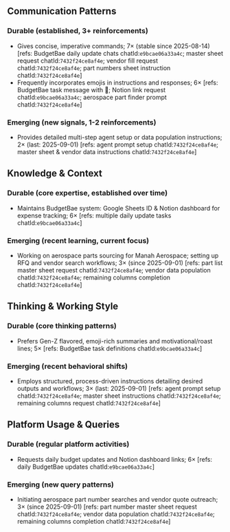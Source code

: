 ## Communication Patterns
### Durable (established, 3+ reinforcements)
- Gives concise, imperative commands; 7× (stable since 2025-08-14) [refs: BudgetBae daily update chats chatId:`e9bcae06a33a4c`; master sheet request chatId:`7432f24ce8af4e`; vendor fill request chatId:`7432f24ce8af4e`; part numbers sheet instruction chatId:`7432f24ce8af4e`]
- Frequently incorporates emojis in instructions and responses; 6× [refs: BudgetBae task message with 🎯; Notion link request chatId:`e9bcae06a33a4c`; aerospace part finder prompt chatId:`7432f24ce8af4e`]

### Emerging (new signals, 1-2 reinforcements)
- Provides detailed multi-step agent setup or data population instructions; 2× (last: 2025-09-01) [refs: agent prompt setup chatId:`7432f24ce8af4e`; master sheet & vendor data instructions chatId:`7432f24ce8af4e`]

## Knowledge & Context
### Durable (core expertise, established over time)
- Maintains BudgetBae system: Google Sheets ID & Notion dashboard for expense tracking; 6× [refs: multiple daily update tasks chatId:`e9bcae06a33a4c`]

### Emerging (recent learning, current focus)
- Working on aerospace parts sourcing for Manah Aerospace; setting up RFQ and vendor search workflows; 3× (since 2025-09-01) [refs: part list master sheet request chatId:`7432f24ce8af4e`; vendor data population chatId:`7432f24ce8af4e`; remaining columns completion chatId:`7432f24ce8af4e`]

## Thinking & Working Style
### Durable (core thinking patterns)
- Prefers Gen-Z flavored, emoji-rich summaries and motivational/roast lines; 5× [refs: BudgetBae task definitions chatId:`e9bcae06a33a4c`]

### Emerging (recent behavioral shifts)
- Employs structured, process-driven instructions detailing desired outputs and workflows; 3× (last: 2025-09-01) [refs: agent prompt setup chatId:`7432f24ce8af4e`; master sheet instructions chatId:`7432f24ce8af4e`; remaining columns request chatId:`7432f24ce8af4e`]

## Platform Usage & Queries
### Durable (regular platform activities)
- Requests daily budget updates and Notion dashboard links; 6× [refs: daily BudgetBae updates chatId:`e9bcae06a33a4c`]

### Emerging (new query patterns)
- Initiating aerospace part number searches and vendor quote outreach; 3× (since 2025-09-01) [refs: part number master sheet request chatId:`7432f24ce8af4e`; vendor data population chatId:`7432f24ce8af4e`; remaining columns completion chatId:`7432f24ce8af4e`]